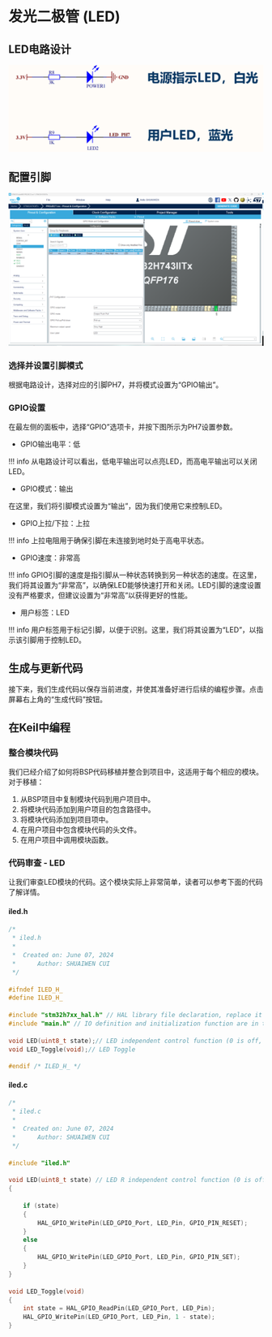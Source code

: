 # 发光二极管 (LED)

## LED电路设计
![LED_CIRCUIT](led_circuit.png)

## 配置引脚
![LED_PIN](config_led.png)

### 选择并设置引脚模式
根据电路设计，选择对应的引脚PH7，并将模式设置为“GPIO输出”。

### GPIO设置
在最左侧的面板中，选择“GPIO”选项卡，并按下图所示为PH7设置参数。

- GPIO输出电平：低

!!! info
    从电路设计可以看出，低电平输出可以点亮LED，而高电平输出可以关闭LED。

- GPIO模式：输出

在这里，我们将引脚模式设置为“输出”，因为我们使用它来控制LED。

- GPIO上拉/下拉：上拉

!!! info
    上拉电阻用于确保引脚在未连接到地时处于高电平状态。

- GPIO速度：非常高

!!! info
    GPIO引脚的速度是指引脚从一种状态转换到另一种状态的速度。在这里，我们将其设置为“非常高”，以确保LED能够快速打开和关闭。LED引脚的速度设置没有严格要求，但建议设置为“非常高”以获得更好的性能。

- 用户标签：LED

!!! info
    用户标签用于标记引脚，以便于识别。这里，我们将其设置为“LED”，以指示该引脚用于控制LED。

## 生成与更新代码
接下来，我们生成代码以保存当前进度，并使其准备好进行后续的编程步骤。点击屏幕右上角的“生成代码”按钮。

## 在Keil中编程

### 整合模块代码

我们已经介绍了如何将BSP代码移植并整合到项目中，这适用于每个相应的模块。对于移植：

1. 从BSP项目中复制模块代码到用户项目中。
2. 将模块代码添加到用户项目的包含路径中。
3. 将模块代码添加到项目项中。
4. 在用户项目中包含模块代码的头文件。
5. 在用户项目中调用模块函数。

### 代码审查 - LED

让我们审查LED模块的代码。这个模块实际上非常简单，读者可以参考下面的代码了解详情。

#### **iled.h**

```c
/*
 * iled.h
 *
 *  Created on: June 07, 2024
 *      Author: SHUAIWEN CUI
 */

#ifndef ILED_H_
#define ILED_H_

#include "stm32h7xx_hal.h" // HAL library file declaration, replace it with the corresponding file according to the actual situation
#include "main.h" // IO definition and initialization function are in the main.c file, must be referenced

void LED(uint8_t state);// LED independent control function (0 is off, other values are on)
void LED_Toggle(void);// LED Toggle

#endif /* ILED_H_ */

```

#### **iled.c**

```c
/*
 * iled.c
 *
 *  Created on: June 07, 2024
 *      Author: SHUAIWEN CUI
 */

#include "iled.h"

void LED(uint8_t state) // LED R independent control function (0 is off, other values are on)
{

	if (state)
	{
		HAL_GPIO_WritePin(LED_GPIO_Port, LED_Pin, GPIO_PIN_RESET);
	}
	else
	{
		HAL_GPIO_WritePin(LED_GPIO_Port, LED_Pin, GPIO_PIN_SET);
	}
}

void LED_Toggle(void)
{
	int state = HAL_GPIO_ReadPin(LED_GPIO_Port, LED_Pin);
	HAL_GPIO_WritePin(LED_GPIO_Port, LED_Pin, 1 - state);
}
```